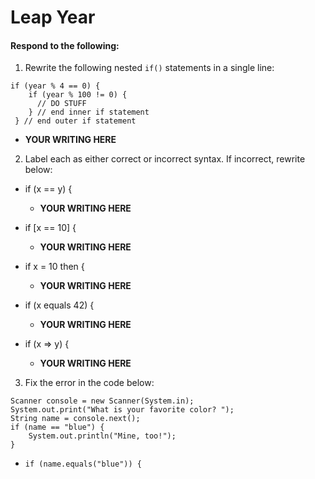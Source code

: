 # Leap Year
#### Respond to the following:

1. Rewrite the following nested `if()` statements in a single line:
  ```
  if (year % 4 == 0) {
      if (year % 100 != 0) {
        // DO STUFF
      } // end inner if statement
   } // end outer if statement
  ```
  * **YOUR WRITING HERE**


2. Label each as either correct or incorrect syntax. If incorrect, rewrite below:
  * if (x == y) {

    * **YOUR WRITING HERE**

  * if [x == 10] {

    * **YOUR WRITING HERE**

  * if x = 10 then {

    * **YOUR WRITING HERE**

  * if (x equals 42) {

    * **YOUR WRITING HERE**

  * if (x => y) {

    * **YOUR WRITING HERE**


3. Fix the error in the code below:

  ```
  Scanner console = new Scanner(System.in);
  System.out.print("What is your favorite color? ");
  String name = console.next();
  if (name == "blue") {
      System.out.println("Mine, too!");
  }
  ```

  * 
    ```
    if (name.equals("blue")) {
    ```

